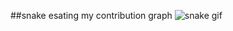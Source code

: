 ##snake esating my contribution graph
![snake gif](https://github.com/jorgenchu/jorgenchu/blob/output/github-contribution-grid-snake.gif)
